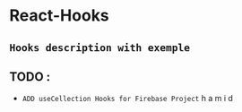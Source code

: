 # React-Hooks
## ``Hooks description with exemple``

## TODO :
* `ADD useCellection Hooks for Firebase Project`
h
a
m
i
d
